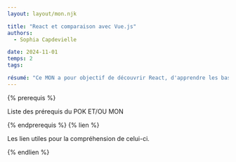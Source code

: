 ```yaml
---
layout: layout/mon.njk

title: "React et comparaison avec Vue.js"
authors:
  - Sophia Capdevielle

date: 2024-11-01
temps: 2
tags:

résumé: "Ce MON a pour objectif de découvrir React, d'apprendre les bases et de comparer avec Vue.js que j'ai pu découvrir au temps 1"
---
```


{% prerequis %}

Liste des prérequis du POK ET/OU MON

{% endprerequis %}
{% lien %}

Les lien utiles pour la compréhension de celui-ci.

{% endlien %}

